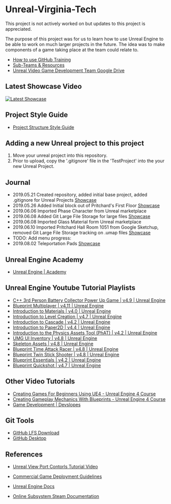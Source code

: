 # Unreal-Virginia-Tech

This project is not actively worked on but updates to this project is appreciated. 

The purpose of this project was for us to learn how to use Unreal Engine to be able to work on much larger projects in the future. The idea was to make components of a game taking place at the team could relate to. 

- [How to use GitHub Training](https://docs.google.com/presentation/d/1ucC6p7QOM7wmoIdBJhs1mHnz4R2gZBaIkAMVmGeYpfc/edit#slide=id.p) 
- [Sub-Teams & Resources](https://docs.google.com/document/d/1PrTLaBFsfSzRGOY6iPN4p8MLBQRYS2CQya-JZ6CoFjk/edit)
- [Unreal Video Game Development Team Google Drive](https://drive.google.com/drive/u/0/folders/1m4OXvMCCb2wTcy4Ulu6xz64hy1G2Joqy)

## Latest Showcase Video

[![Latest Showcase](https://img.youtube.com/vi/YzsnV0vsLko/0.jpg)](https://www.youtube.com/watch?v=YzsnV0vsLko)

## Project Style Guide

- [Project Structure Style Guide](https://github.com/stephensamonte/ue4-style-guide)

## Adding a new Unreal project to this project

1) Move your unreal project into this repository. 
2) Prior to upload, copy the '.gitignore' file in the 'TestProject' into the your new Unreal Project.

## Journal

- 2019.05.21 Created repository, added initial base project, added .gitignore for Unreal Projects [Showcase](https://www.youtube.com/watch?v=-L5TGadxr0c)
- 2019.05.26 Added Initial block out of Pritchard's First Floor [Showcase](https://www.youtube.com/watch?v=YzsnV0vsLko)
- 2019.06.06 Imported Phase Character from Unreal marketplace
- 2019.06.08 Added Git Large File Storage for large files [Showcase](https://www.youtube.com/watch?v=u5w-tVJ-n8k&feature=youtu.be)
- 2019.06.08 Imported Glass Material form Unreal marketplace
- 2019.06.10 Imported Pritchard Hall Room 1051 from Google Sketchup, removed Git Large File Storage tracking on .umap files [Showcase](https://www.youtube.com/watch?v=9hk6NwY2h1E)
- TODO: Add menu progress: 
- 2019.08.02 Teleportation Pads [Showcase](https://www.youtube.com/watch?time_continue=15&v=SYe6l3HMGJc)

## Unreal Engine Academy

- [Unreal Engine | Academy](https://www.unrealengine.com/en-US/academy)

## Unreal Engine Youtube Tutorial Playlists

- [C++ 3rd Person Battery Collector Power Up Game | v4.9 | Unreal Engine](https://www.youtube.com/playlist?list=PLZlv_N0_O1gYup-gvJtMsgJqnEB_dGiM4)
- [Blueprint Multiplayer | v4.11 | Unreal Engine](https://www.youtube.com/playlist?list=PLZlv_N0_O1gYqSlbGQVKsRg6fpxWndZqZ)
- [Introduction to Materials | v4.0 | Unreal Engine](https://www.youtube.com/playlist?list=PLZlv_N0_O1gbQjgY0nDwZNYe_N8IcYWS-)
- [Introduction to Level Creation | v4.7 | Unreal Engine](https://www.youtube.com/playlist?list=PLZlv_N0_O1gak1_FoAJVrEGiLIploeF3F)
- [Introduction to Cascade | v4.2 | Unreal Engine](https://www.youtube.com/playlist?list=PLZlv_N0_O1gYDLyB3LVfjYIcbBe8NqR8t)
- [Introduction to Paper2D | v4.4 | Unreal Engine](https://www.youtube.com/playlist?list=PLZlv_N0_O1gauJh60307mE_67jqK42twB)
- [Introduction to the Physics Assets Tool (PhAT) | v4.2 | Unreal Engine](https://www.youtube.com/playlist?list=PLZlv_N0_O1gaHlJrP4F12Px7ceHw3PDq-)
- [UMG UI Inventory | v4.8 | Unreal Engine](https://www.youtube.com/playlist?list=PLZlv_N0_O1gZalvQWYs8sc7RP_-8eSr3i)
- [Skeleton Assets | v4.8 | Unreal Engine](https://www.youtube.com/playlist?list=PLZlv_N0_O1gbwdyIm78w42fZ1t8dDClsI)
- [Blueprint Time Attack Racer | v4.8 | Unreal Engine](https://www.youtube.com/playlist?list=PLZlv_N0_O1gYdhCvvMKGpCF6LCgBz9XeS)
- [Blueprint Twin Stick Shooter | v4.8 | Unreal Engine](https://www.youtube.com/playlist?list=PLZlv_N0_O1gb5sdygbSiEU7hb0eomNLdq)
- [Blueprint Essentials | v4.2 | Unreal Engine](https://www.youtube.com/playlist?list=PLZlv_N0_O1ga2b_ZaJoaR5dLHOFw4-MMl)
- [Blueprint Quickshot | v4.7 | Unreal Engine](https://www.youtube.com/playlist?list=PLZlv_N0_O1gZg3dTMetmsfm_s4lb4-Tg0)

## Other Video Tutorials

- [Creating Games For Beginners Using UE4 - Unreal Engine 4 Course](https://www.youtube.com/playlist?list=PLL0cLF8gjBpqDdMoeid6Vl5roMl6xJQGC)
- [Creating Gameplay Mechanics With Blueprints - Unreal Engine 4 Course](https://www.youtube.com/playlist?list=PLL0cLF8gjBpoojQ7YqsSsxycBe5S3ikkV)
- [Game Development | Devslopes](https://www.youtube.com/playlist?list=PLpZBns8dFbgyk7JbJqDErIxVQvOIc7iOs)

## Git Tools

- [GitHub LFS Download](https://git-lfs.github.com/)
- [GitHub Desktop](https://desktop.github.com)

## References

- [Unreal View Port Contorls Tutorial Video](https://www.youtube.com/watch?v=j2CKS6G3G2k)
- [Commercial Game Deployment Guidelines](https://www.unrealengine.com/en-US/release)

- [Unreal Engine Docs](https://docs.unrealengine.com/en-US/index.html)
- [Online Subsystem Steam Documentation](https://docs.unrealengine.com/en-US/Programming/Online/Steam/index.html)
